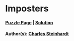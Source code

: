 # Imposters

#### [Puzzle Page](5.2-p.pdf) | [Solution](5.2.pdf)
#### Author(s): [Charles Steinhardt](../../../../search.html?q=Charles+Steinhardt)

